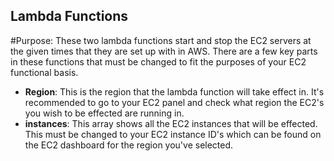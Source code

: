 ## Lambda Functions
#Purpose:
These two lambda functions start and stop the EC2 servers at the given times that they are set up with in AWS.  There are a few key parts in these functions that must be changed to fit the purposes of your EC2 functional basis. 
- **Region**:  This is the region that the lambda function will take effect in.  It's recommended to go to your EC2 panel and check what region the EC2's you wish to be effected are running in.
- **instances**: This array shows all the EC2 instances that will be effected.  This must be changed to your EC2 instance ID's which can be found on the EC2 dashboard for the region you've selected.
